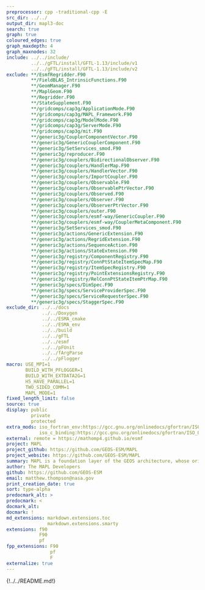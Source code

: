 ```yaml
---
preprocessor: cpp -traditional-cpp -E
src_dir: ../../
output_dir: mapl3-doc
search: true
graph: true
coloured_edges: true
graph_maxdepth: 4
graph_maxnodes: 32
include: ../../include/
         ../../gFTL/install/GFTL-1.13/include/v1
         ../../gFTL/install/GFTL-1.13/include/v2
exclude: **/EsmfRegridder.F90
         **/FieldBLAS_IntrinsicFunctions.F90
         **/GeomManager.F90
         **/MaplGeom.F90
         **/Regridder.F90
         **/StateSupplement.F90
         **/gridcomps/cap3g/ApplicationMode.F90
         **/gridcomps/cap3g/MAPL_Framework.F90
         **/gridcomps/cap3g/ModelMode.F90
         **/gridcomps/cap3g/ServerMode.F90
         **/gridcomps/cap3g/mit.F90
         **/generic3g/CouplerComponentVector.F90
         **/generic3g/GenericCouplerComponent.F90
         **/generic3g/SetServices_smod.F90
         **/generic3g/reproducer.F90
         **/generic3g/couplers/BidirectionalObserver.F90
         **/generic3g/couplers/HandlerMap.F90
         **/generic3g/couplers/HandlerVector.F90
         **/generic3g/couplers/ImportCoupler.F90
         **/generic3g/couplers/Observable.F90
         **/generic3g/couplers/ObservablePtrVector.F90
         **/generic3g/couplers/Observed.F90
         **/generic3g/couplers/Observer.F90
         **/generic3g/couplers/ObserverPtrVector.F90
         **/generic3g/couplers/outer.F90
         **/generic3g/couplers/esmf-way/GenericCoupler.F90
         **/generic3g/couplers/esmf-way/CouplerMetaComponent.F90
         **/generic3g/SetServices_smod.F90
         **/generic3g/actions/GenericExtension.F90
         **/generic3g/actions/RegridExtension.F90
         **/generic3g/actions/SequenceAction.F90
         **/generic3g/actions/StateExtension.F90
         **/generic3g/registry/ComponentRegistry.F90
         **/generic3g/registry/ConnPtStateItemSpecMap.F90
         **/generic3g/registry/ItemSpecRegistry.F90
         **/generic3g/registry/PointExtensionsRegistry.F90
         **/generic3g/registry/RelConnPtStateItemPtrMap.F90
         **/generic3g/specs/DimSpec.F90
         **/generic3g/specs/ServiceProviderSpec.F90
         **/generic3g/specs/ServiceRequesterSpec.F90
         **/generic3g/specs/StaggerSpec.F90
exclude_dir: ../../docs
             ../../Doxygen
             ../../ESMA_cmake
             ../../ESMA_env
             ../../build
             ../../gFTL
             ../../esmf
             ../../pFUnit
             ../../fArgParse
             ../../pFlogger
macro: USE_MPI=1
       BUILD_WITH_PFLOGGER=1
       BUILD_WITH_EXTDATA2G=1
       H5_HAVE_PARALLEL=1
       TWO_SIDED_COMM=1
       MAPL_MODE=1
fixed_length_limit: false
source: true
display: public
         private
         protected
extra_mods: iso_fortran_env:https://gcc.gnu.org/onlinedocs/gfortran/ISO_005fFORTRAN_005fENV.html
            iso_c_binding:https://gcc.gnu.org/onlinedocs/gfortran/ISO_005fC_005fBINDING.html#ISO_005fC_005fBINDING
external: remote = https://mathomp4.github.io/esmf
project: MAPL
project_github: https://github.com/GEOS-ESM/MAPL
project_website: https://github.com/GEOS-ESM/MAPL
summary: MAPL is a foundation layer of the GEOS architecture, whose original purpose is to supplement the Earth System Modeling Framework (ESMF)
author: The MAPL Developers
github: https://github.com/GEOS-ESM
email: matthew.thompson@nasa.gov
print_creation_date: true
sort: type-alpha
predocmark_alt: >
predocmark: <
docmark_alt:
docmark: !
md_extensions: markdown.extensions.toc
               markdown.extensions.smarty
extensions: f90
            F90
            pf
fpp_extensions: F90
                pf
                F
externalize: true
---
```


{!../../README.md!}
